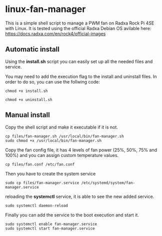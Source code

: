# linux-fan-manager

This is a simple shell script to manage a PWM fan on Radxa Rock Pi 4SE with Linux. It is tested using the official Radxa Debian OS avilable here: https://docs.radxa.com/en/rock4/official-images

## Automatic install

Using the **install.sh** script you can easily set up all the needed files and service.

You may need to add the execution flag to the install and uninstall files. In order to do so, you can use the follwing code:

```shell
chmod +x install.sh

chmod +x uninstall.sh
```

## Manual install

Copy the shell script and make it executable if it is not.

```shell
cp files/fan-manager.sh /usr/local/bin/fan-manager.sh
sudo chmod +x /usr/local/bin/fan-manager.sh
```

Copy the fan config file, it has 4 levels of fan power (25%, 50%, 75% and 100%) and you can assign custom temperature values.

```shell
cp files/fan.conf /etc/fan.conf
```

Then you have to create the system service

```shell
sudo cp files/fan-manager.service /etc/systemd/system/fan-manager.service
```

reloading the **systemctl** service, it is able to see the new added service.

```shell
sudo systemctl daemon-reload
```

Finally you can add the service to the boot execution and start it.

```shell
sudo systemctl enable fan-manager.service
sudo systemctl start fan-manager.service
```
